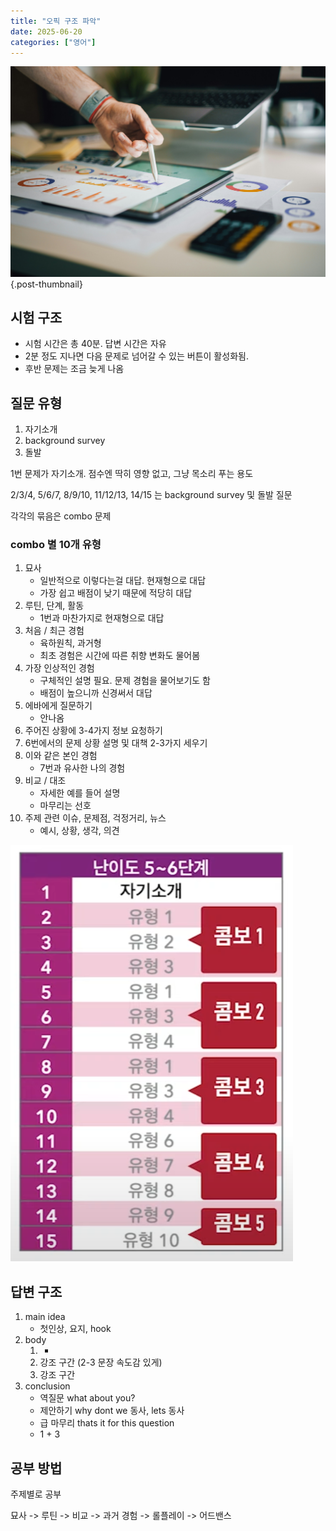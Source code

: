 ```yaml
---
title: "오픽 구조 파악"
date: 2025-06-20
categories: ["영어"]
---
```


![](/img/stat-thumb.jpg){.post-thumbnail}

## 시험 구조

- 시험 시간은 총 40분. 답변 시간은 자유
- 2분 정도 지나면 다음 문제로 넘어갈 수 있는 버튼이 활성화됨.
- 후반 문제는 조금 늦게 나옴

## 질문 유형

1. 자기소개
2. background survey
3. 돌발

1번 문제가 자기소개. 점수엔 딱히 영향 없고, 그냥 목소리 푸는 용도

2/3/4, 5/6/7, 8/9/10, 11/12/13, 14/15 는 background survey 및 돌발 질문

각각의 묶음은 combo 문제

### combo 별 10개 유형

1. 묘사
    - 일반적으로 이렇다는걸 대답. 현재형으로 대답
    - 가장 쉽고 배점이 낮기 때문에 적당히 대답
1. 루틴, 단계, 활동
    - 1번과 마찬가지로 현재형으로 대답
1. 처음 / 최근 경험
    - 육하원칙, 과거형
    - 최초 경험은 시간에 따른 취향 변화도 물어봄
1. 가장 인상적인 경험
    - 구체적인 설명 필요. 문제 경험을 물어보기도 함
    - 배점이 높으니까 신경써서 대답
1. 에바에게 질문하기
    - 안나옴
1. 주어진 상황에 3-4가지 정보 요청하기
1. 6번에서의 문제 상황 설명 및 대책 2-3가지 세우기
1. 이와 같은 본인 경험
    - 7번과 유사한 나의 경험
1. 비교 / 대조
    - 자세한 예를 들어 설명
    - 마무리는 선호
1. 주제 관련 이슈, 문제점, 걱정거리, 뉴스
    - 예시, 상황, 생각, 의견

![](img/2025-06-21-14-20-15.png)

## 답변 구조

1. main idea
    - 첫인상, 요지, hook
1. body
    1. -
    2. 강조 구간 (2-3 문장 속도감 있게)
    3. 강조 구간
1. conclusion
    - 역질문 what about you?
    - 제안하기 why dont we 동사, lets 동사
    - 급 마무리 thats it for this question
    - 1 + 3

## 공부 방법

주제별로 공부

묘사 -> 루틴 -> 비교 -> 과거 경험 -> 롤플레이 -> 어드밴스
